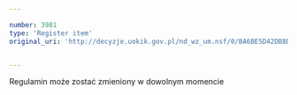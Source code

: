 ```yaml
---

number: 3981
type: 'Register item'
original_uri: 'http://decyzje.uokik.gov.pl/nd_wz_um.nsf/0/BA6BE5D42DB8D095C1257AB70030064B?OpenDocument'


---
```


Regulamin może zostać zmieniony w dowolnym momencie
